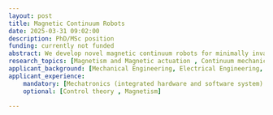 ```yaml
---
layout: post
title: Magnetic Continuum Robots
date: 2025-03-31 09:02:00
description: PhD/MSc position 
funding: currently not funded
abstract: We develop novel magnetic continuum robots for minimally invasive robotics operations with medical image guidance. Your task will be exploring different magnetic continuum robot actuation methods, combining ultrahigh field magnetic actuation and concentric-tube robot actuation concepts.
research_topics: [Magnetism and Magnetic actuation , Continuum mechanics ,Electromagnetic actuation systems,  Mechatronic design, Nonlinear control]
applicant_background: [Mechanical Engineering, Electrical Engineering, Biomedical Engineering, Mechatronic Engineering, Physics]
applicant_experience:
	mandatory: [Mechatronics (integrated hardware and software system) ,Programming (C++, Python, ROS),CAD designing, Embedded systems]
	optional: [Control theory , Magnetism]

---
```

